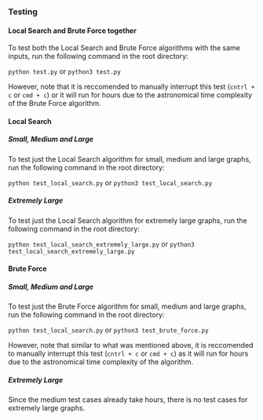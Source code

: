 ### Testing 

#### Local Search and Brute Force together
To test both the Local Search and Brute Force algorithms with the same inputs, run the following command in the root directory:

`python test.py` or `python3 test.py`

However, note that it is reccomended to manually interrupt this test (`cntrl + c` or `cmd + c`) or it will run for hours due to the astronomical time complexity of the Brute Force algorithm.

#### Local Search

##### Small, Medium and Large
To test just the Local Search algorithm for small, medium and large graphs, run the following command in the root directory: 

`python test_local_search.py` or `python3 test_local_search.py`


##### Extremely Large
To test just the Local Search algorithm for extremely large graphs, run the following command in the root directory: 

`python test_local_search_extremely_large.py` or `python3 test_local_search_extremely_large.py`

#### Brute Force

##### Small, Medium and Large
To test just the Brute Force algorithm for small, medium and large graphs, run the following command in the root directory: 

`python test_local_search.py` or `python3 test_brute_force.py`

However, note that similar to what was mentioned above, it is reccomended to manually interrupt this test (`cntrl + c` or `cmd + c`) as it will run for hours due to the astronomical time complexity of the algorithm.

##### Extremely Large
Since the medium test cases already take hours, there is no test cases for extremely large graphs.
